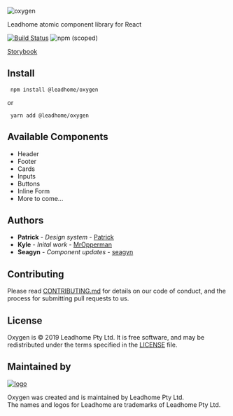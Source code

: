 ![oxygen](https://i.imgur.com/OGQni5P.png)

Leadhome atomic component library for React

[![Build Status](https://badge.buildkite.com/c8970182a8bc39a8a7e93f695343b544b99c3ef66235d7ee44.svg)](https://buildkite.com/leadhome/oxygen) ![npm (scoped)](https://img.shields.io/npm/v/@leadhome/oxygen.svg)

[Storybook](https://leadhomesa.github.io/oxygen/)

## Install
```
 npm install @leadhome/oxygen
```

or

```
 yarn add @leadhome/oxygen
```

## Available Components

- Header
- Footer
- Cards
- Inputs
- Buttons
- Inline Form
- More to come...

## Authors
* **Patrick** - *Design system* - [Patrick](https://za.linkedin.com/in/patrick-glynn-818082123)
* **Kyle** - *Inital work* - [MrOpperman](https://github.com/MrOpperman)
* **Seagyn** - *Component updates* - [seagyn](https://github.com/seagyn)

## Contributing

Please read [CONTRIBUTING.md](CONTRIBUTING.md) for details on our code of conduct, and the process for submitting pull requests to us.

License
-------

Oxygen is © 2019 Leadhome Pty Ltd.
It is free software, and may be redistributed under the terms specified in the [LICENSE](LICENSE.md) file.

Maintained by
----------------

[![logo](https://i.imgur.com/QH4yUje.png)](https://leadhome.co.za?utm_source=github)

Oxygen was created and is maintained by Leadhome Pty Ltd.<br />
The names and logos for Leadhome are trademarks of Leadhome Pty Ltd.
